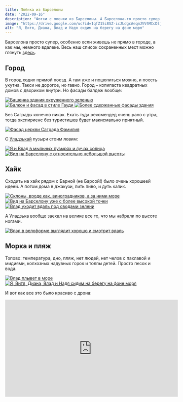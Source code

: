 ```yaml
---
title: Плёнка из Барселоны
date: "2022-09-16"
description: "Фотки с пленки из Барселоны. А Барселона-то просто супер."
image: "https://drive.google.com/uc?id=1qfZ15i8SZ-icJLdgcAeqmJVV4MCcDljU"
alt: "Я, Витя, Диана, Влад и Надя сидим на берегу на фоне моря"
---
```


Барселона просто супер, особенно если живешь не прямо в городе, а как мы, немного вдалеке.
Весь наш список сохраненных мест можно глянуть <a href="https://goo.gl/maps/3GW9DWab5cP8c4iu8" target="_blank" rel="norferrer">здесь</a>.

## Город
В город ходил прямой поезд. А там уже и пошопиться можно, и поесть укутна. Такси не дорогое, но гавно. Город – копипаста квадратных домов с двориком внутри. Но фасады балдеж вообще:

<a href="https://drive.google.com/uc?id=1Nk2h7kXkKnFuhQLJw0Q1D-uHV075oTLs" target="_blank" rel="norferrer">
    <img src="https://drive.google.com/uc?id=1LPLqHyvCPv1lT7pbHDAtd3fdBb21xplq" alt="Башенка здания окруженного зеленью" title="Башенка здания окруженного зеленью"/>
</a>

<a href="https://drive.google.com/uc?id=18pLSkeeVmA5j7CEL4UemN_Ih2LaMpl3S" target="_blank" rel="norferrer">
    <img src="https://drive.google.com/uc?id=1pv0y-9cmLrJz2lZwfaQiRkpVhl6Jk34t" alt="Балкон и фасад в стиле Гауди" title="Балкон и фасад в стиле Гауди"/>
</a>

<a href="https://drive.google.com/uc?id=1MmFvpxGU-YOFoS8xj5rSXB9-vPaAOhsj" target="_blank" rel="norferrer">
    <img src="https://drive.google.com/uc?id=1NolXcAtj-c-MJQcQrcHQpR2n2wlOm8x6" alt="Более сдержанные фасады здания" title="Более сдержанные фасады здания"/>
</a>

Без Саграды конечно никак. Ехать туда рекомендед очень рано с утра, тогда экспириенс без туристишев будет макисмально приятный.

<a href="https://drive.google.com/uc?id=1rdK1ekbYetsHV-wHTBajJ3AvH391ISS7" target="_blank" rel="norferrer">
    <img src="https://drive.google.com/uc?id=1XOamK5G1MRKMWph4p4n21GLItwfEHUdu" alt="Фасад церкви Саграда Фамилия" title="Фасад церкви Саграда Фамилия"/>
</a>

С <a href="https://www.instagram.com/sokolovsky_vl/" target="_blank" rel="norferrer">Уладзькай</a> пузыри стоим ловим:

<a href="https://drive.google.com/uc?id=18WSgw1yf-xMMfs2A9okK0ocYjiKynel1" target="_blank" rel="norferrer">
    <img src="https://drive.google.com/uc?id=1S6f3Rwo60c1bW2stsZyqQZZRIdvfphUH" alt="Я и Влад в мыльных пузырях и лучах солнца" title="Я и Влад в мыльных пузырях и лучах солнца"/>
</a>

<a href="https://drive.google.com/uc?id=1PsfdIBPbs6ecRFFFAO5gKzgJNvsh3Vx0" target="_blank" rel="norferrer">
    <img src="https://drive.google.com/uc?id=1EOWfyVzIxDoR1z4rElyqijyeAEnO3_8o" alt="Вид на Барселону с относительно небольшой высоты" title="Вид на Барселону с относительно небольшой высоты"/>
</a>

## Хайк

Сходить на хайк рядом с Барной (не Барсой!) было очень хорошеей идеей. А потом дома в джакузи, пить пиво, и дуть калик.

<a href="https://drive.google.com/uc?id=1LN3kTL7bMaZWqYnKUwngcQwfgQmqhiJj" target="_blank" rel="norferrer">
    <img src="https://drive.google.com/uc?id=10UuN1VgYwzIWG8htfWX0FkxGZySD-Bkn" alt="Склоны, вроде как, виноградников, а за ними море" title="Склоны, вроде как, виноградников, а за ними море"/>
</a>

<a href="https://drive.google.com/uc?id=1SmaKMNfHunSPeeg0Mm5ys9qT9VVnM5MT" target="_blank" rel="norferrer">
    <img src="https://drive.google.com/uc?id=1czkhoDR4SZDkRrYRajtec7UuMEQorx8C" alt="Вид на Барселону уже с более высокой точки" title="Вид на Барселону уже с более высокой точки"/>
</a>

<a href="https://drive.google.com/uc?id=1ccJmbqiMWwHzMzVVXUXbz2I163DJ33lC" target="_blank" rel="norferrer">
    <img src="https://drive.google.com/uc?id=1t_6Z1_hgT_fBg2vKMdWAce6DEAgiREdn" alt="Влад уходит вдаль под сводами зелени" title="Влад уходит вдаль под сводами зелени"/>
</a>

А Уладзька вообще заехал на велике все то, что мы набрали по высоте ногами.

<a href="https://drive.google.com/uc?id=1mZpg_vYL--8YN7tNozO1b6c6XL9zmhHt" target="_blank" rel="norferrer">
    <img src="https://drive.google.com/uc?id=1aVxYrP3-p-Zb_BQJiz66xhFMHbLT9h6F" alt="Влад в велоформе выглядит хорошо и смотрит вдаль" title="Влад в велоформе выглядит хорошо и смотрит вдаль"/>
</a>

## Морка и пляж

Топово: температура, дно, пляж, нет людей, нет челов с пахлавой и мидиями, колхозных надувных горок и толпы детей. Просто песок и вода.

<a href="https://drive.google.com/uc?id=1gdJPVpMofsKXQTZGknjWduEGKYr5OdT-" target="_blank" rel="norferrer">
    <img src="https://drive.google.com/uc?id=14tvIeQPxR4rXhgg6YhIuyBfQbcuzdTv4" alt="Влад плывет в море" title="Влад плывет в море"/>
</a>

<a href="https://drive.google.com/uc?id=1utX1FAymYlxOUzWkr9a99A_AlAIre4F2" target="_blank" rel="norferrer">
    <img src="https://drive.google.com/uc?id=1qfZ15i8SZ-icJLdgcAeqmJVV4MCcDljU" alt="Я, Витя, Диана, Влад и Надя сидим на берегу на фоне моря" title="Я, Витя, Диана, Влад и Надя сидим на берегу на фоне моря"/>
</a>

И вот как все это было красиво с дрона:
<iframe width="560" height="315" src="https://www.youtube.com/embed/zyk6rgsivkE" title="YouTube video player" frameborder="0" allow="accelerometer; autoplay; clipboard-write; encrypted-media; gyroscope; picture-in-picture; web-share" allowfullscreen></iframe>